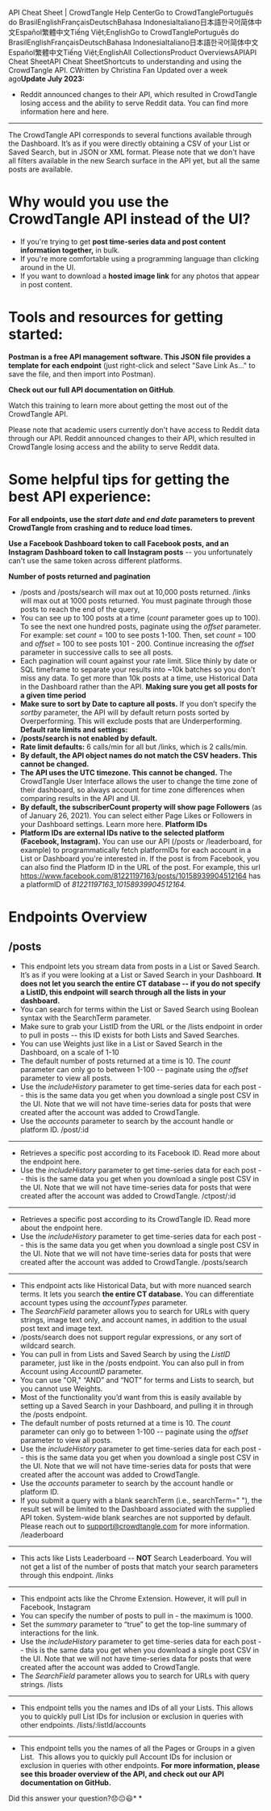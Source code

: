 API Cheat Sheet | CrowdTangle Help CenterGo to CrowdTanglePortuguês do BrasilEnglishFrançaisDeutschBahasa IndonesiaItaliano日本語한국어简体中文Español繁體中文Tiếng Việt;EnglishGo to CrowdTanglePortuguês do BrasilEnglishFrançaisDeutschBahasa IndonesiaItaliano日本語한국어简体中文Español繁體中文Tiếng Việt;EnglishAll CollectionsProduct OverviewsAPIAPI Cheat SheetAPI Cheat SheetShortcuts to understanding and using the CrowdTangle API.
CWritten by Christina Fan Updated over a week ago**Update July 2023:**
* Reddit announced changes to their API, which resulted in CrowdTangle losing access and the ability to serve Reddit data. You can find more information here and here.

---
The CrowdTangle API corresponds to several functions available through the Dashboard. It’s as if you were directly obtaining a CSV of your List or Saved Search, but in JSON or XML format. Please note that we don't have all filters available in the new Search surface in the API yet, but all the same posts are available.

Why would you use the CrowdTangle API instead of the UI?
========================================================
* If you're trying to get **post time-series data and post content information together,** in bulk.
* If you're more comfortable using a programming language than clicking around in the UI.
* If you want to download a **hosted image link** for any photos that appear in post content.

Tools and resources for getting started:
========================================
**Postman is a free API management software. This JSON file provides a template for each endpoint** (just right-click and select "Save Link As..." to save the file, and then import into Postman).

**Check out our full API documentation on GitHub**. 

Watch this training to learn more about getting the most out of the CrowdTangle API.

Please note that academic users currently don't have access to Reddit data through our API. Reddit announced changes to their API, which resulted in CrowdTangle losing access and the ability to serve Reddit data. 

Some helpful tips for getting the best API experience:
======================================================
**For all endpoints, use the *start date* and *end date* parameters to prevent CrowdTangle from crashing and to reduce load times.**

**Use a Facebook Dashboard token to call Facebook posts, and an Instagram Dashboard token to call Instagram posts** -- you unfortunately can't use the same token across different platforms.

**Number of posts returned and pagination** 
* /posts and /posts/search will max out at 10,000 posts returned. /links will max out at 1000 posts returned. You must paginate through those posts to reach the end of the query,
* You can see up to 100 posts at a time (*count* parameter goes up to 100). To see the next one hundred posts, paginate using the *offset* parameter. For example: set *count* = 100 to see posts 1-100. Then, set *count* = 100 and *offset* = 100 to see posts 101 - 200. Continue increasing the *offset* parameter in successive calls to see all posts.
* Each pagination will count against your rate limit. Slice thinly by date or SQL timeframe to separate your results into ~10k batches so you don't miss any data. To get more than 10k posts at a time, use Historical Data in the Dashboard rather than the API.
**Making sure you get all posts for a given time period**
* **Make sure to sort by Date to capture all posts.** If you don’t specify the *sortby* parameter, the API will by default return posts sorted by Overperforming. This will exclude posts that are Underperforming.
**Default rate limits and settings:**
* **/posts/search is not enabled by default.**
* **Rate limit defaults:** 6 calls/min for all but /links, which is 2 calls/min.
* **By default, the API object names do not match the CSV headers. This cannot be changed.**
* **The API uses the UTC timezone. This cannot be changed.** The CrowdTangle User Interface allows the user to change the time zone of their dashboard, so always account for time zone differences when comparing results in the API and UI.
* **By default, the subscriberCount property will show page Followers** (as of January 26, 2021). You can select either Page Likes or Followers in your Dashboard settings. Learn more here.
**Platform IDs**
* **Platform IDs are external IDs native to the selected platform (Facebook, Instagram).** You can use our API (/posts or /leaderboard, for example) to programmatically fetch platformIDs for each account in a List or Dashboard you're interested in. If the post is from Facebook, you can also find the Platform ID in the URL of the post. For example, this url https://www.facebook.com/81221197163/posts/10158939904512164 has a platformID of *81221197163\_10158939904512164.*

Endpoints Overview
==================
/posts
------
* This endpoint lets you stream data from posts in a List or Saved Search. It’s as if you were looking at a List or Saved Search in your Dashboard. **It does not let you search the entire CT database -- if you do not specify a ListID, this endpoint will search through all the lists in your dashboard.**
* You can search for terms within the List or Saved Search using Boolean syntax with the SearchTerm parameter.
* Make sure to grab your ListID from the URL or the /lists endpoint in order to pull in posts -- this ID exists for both Lists and Saved Searches.
* You can use Weights just like in a List or Saved Search in the Dashboard, on a scale of 1-10
* The default number of posts returned at a time is 10. The *count* parameter can only go to between 1-100 -- paginate using the *offset* parameter to view all posts.
* Use the *includeHistory* parameter to get time-series data for each post -- this is the same data you get when you download a single post CSV in the UI. Note that we will not have time-series data for posts that were created after the account was added to CrowdTangle.
* Use the *accounts* parameter to search by the account handle or platform ID.
/post/:id
---------
* Retrieves a specific post according to its Facebook ID. Read more about the endpoint here.
* Use the *includeHistory* parameter to get time-series data for each post -- this is the same data you get when you download a single post CSV in the UI. Note that we will not have time-series data for posts that were created after the account was added to CrowdTangle.
/ctpost/:id
-----------
* Retrieves a specific post according to its CrowdTangle ID. Read more about the endpoint here.
* Use the *includeHistory* parameter to get time-series data for each post -- this is the same data you get when you download a single post CSV in the UI. Note that we will not have time-series data for posts that were created after the account was added to CrowdTangle.
/posts/search
-------------
* This endpoint acts like Historical Data, but with more nuanced search terms. It lets you search **the entire CT database.** You can differentiate account types using the *accountTypes* parameter.
* The *SearchField* parameter allows you to search for URLs with query strings, image text only, and account names, in addition to the usual post text and image text.
* /posts/search does not support regular expressions, or any sort of wildcard search.
* You can pull in from Lists and Saved Search by using the *ListID* parameter, just like in the /posts endpoint. You can also pull in from Account using *AccountID* parameter.
* You can use "OR," “AND” and “NOT” for terms and Lists to search, but you cannot use Weights.
* Most of the functionality you’d want from this is easily available by setting up a Saved Search in your Dashboard, and pulling it in through the /posts endpoint.
* The default number of posts returned at a time is 10. The *count* parameter can only go to between 1-100 -- paginate using the *offset* parameter to view all posts.
* Use the *includeHistory* parameter to get time-series data for each post -- this is the same data you get when you download a single post CSV in the UI. Note that we will not have time-series data for posts that were created after the account was added to CrowdTangle.
* Use the *accounts* parameter to search by the account handle or platform ID.
* If you submit a query with a blank searchTerm (i.e., searchTerm=" "), the result set will be limited to the Dashboard associated with the supplied API token. System-wide blank searches are not supported by default. Please reach out to support@crowdtangle.com for more information.
/leaderboard
------------
* This acts like Lists Leaderboard -- **NOT** Search Leaderboard. You will not get a list of the number of posts that match your search parameters through this endpoint.
/links
------
* This endpoint acts like the Chrome Extension. However, it will pull in Facebook, Instagram
* You can specify the number of posts to pull in - the maximum is 1000.
* Set the *summary* parameter to “true” to get the top-line summary of interactions for the link.
* Use the *includeHistory* parameter to get time-series data for each post -- this is the same data you get when you download a single post CSV in the UI. Note that we will not have time-series data for posts that were created after the account was added to CrowdTangle.
* The *SearchField* parameter allows you to search for URLs with query strings.
/lists
------
* This endpoint tells you the names and IDs of all your Lists. This allows you to quickly pull List IDs for inclusion or exclusion in queries with other endpoints.
/lists/:listId/accounts
-----------------------
* This endpoint tells you the names of all the Pages or Groups in a given List.  This allows you to quickly pull Account IDs for inclusion or exclusion in queries with other endpoints.
​**For more information, please see this broader overview of the API, and check out our API documentation on GitHub.**

Did this answer your question?😞😐😃* 
* 